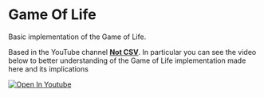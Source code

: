 # Game Of Life
Basic implementation of the Game of Life.

Based in the YouTube channel [**Not CSV**](https://www.youtube.com/c/NotCSV/videos). In particular you can see the video below to better understanding of the Game of Life implementation made here and its implications

[![Open In Youtube](https://youtu.be/xgZuW6Jz5dc)](https://youtu.be/xgZuW6Jz5dc)
